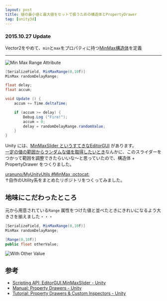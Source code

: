 ```yaml
---
layout: post
title: 値の最小値と最大値をセットで扱うための構造体とPropertyDrawer
tag: [unity3d]
---
```


### 2015.10.27 Update
Vector2をやめて、`min`と`max`をプロパティに持つ[MinMax構造体](https://github.com/uranuno/MyUnityUtils/blob/master/Assets/Utils/MinMax.cs)を定義

***

![Min Max Range Attribute](http://uranuno.github.io/MyUnityUtils/minmaxrange.gif "がんばってつくったGIF")

```csharp
[SerializeField, MinMaxRange(0,10f)]
MinMax randomDelayRange;

float delay;
float accum;

void Update () {
	accum += Time.deltaTime;

	if (accum >= delay) {
		Debug.Log ("Fire!");
		accum = 0;
		delay = randomDelayRange.randomValue;
	}
}
```

Unity には、[MinMaxSlider というすてきなEditorGUI](http://docs.unity3d.com/ScriptReference/EditorGUI.MinMaxSlider.html) があります。  
[一定の値の範囲からランダムな値を取得したいとき](http://docs.unity3d.com/ScriptReference/Random.Range.html)なんかに、このスライダーをつかって範囲を調整できたらいいな〜と思っていたので、構造体 + PropertyDrawer をつくりました。  

[uranuno/MyUnityUtils #MinMax :octocat:](https://github.com/uranuno/MyUnityUtils#min-max)  
↑自作のUtility系をまとめたリポジトリをつくってみました。

<!-- more -->

地味にこだわったところ
--------------------
元から用意されている`Range` 属性をつけた値と並べたときにきれいになるよう大きさを揃えました・・・

```csharp
[SerializeField, MinMaxRange(0,10f)]
MinMax randomDelayRange;

[Range(0,10f)]
public float otherValue;
```

![With Other Value](http://uranuno.github.io/MyUnityUtils/minmaxrange-othervalue.png)


参考
-----
- [Scripting API: EditorGUI.MinMaxSlider - Unity](http://docs.unity3d.com/ScriptReference/EditorGUI.MinMaxSlider.html)
- [Manual: Property Drawers - Unity](http://docs.unity3d.com/Manual/editor-PropertyDrawers.html)
- [Tutorial: Property Drawers & Custom Inspectors - Unity](https://unity3d.com/learn/tutorials/modules/intermediate/live-training-archive/property-drawers-custom-inspectors)

